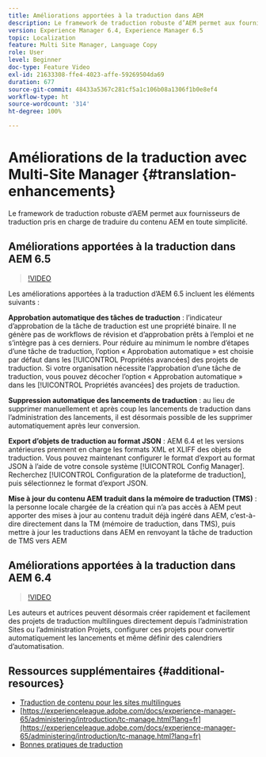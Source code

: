 ```yaml
---
title: Améliorations apportées à la traduction dans AEM
description: Le framework de traduction robuste d’AEM permet aux fournisseurs de traduction pris en charge de traduire du contenu AEM en toute simplicité. Découvrez les dernières améliorations apportées.
version: Experience Manager 6.4, Experience Manager 6.5
topic: Localization
feature: Multi Site Manager, Language Copy
role: User
level: Beginner
doc-type: Feature Video
exl-id: 21633308-ffe4-4023-affe-59269504da69
duration: 677
source-git-commit: 48433a5367c281cf5a1c106b08a1306f1b0e8ef4
workflow-type: ht
source-wordcount: '314'
ht-degree: 100%

---
```


# Améliorations de la traduction avec Multi-Site Manager {#translation-enhancements}

Le framework de traduction robuste d’AEM permet aux fournisseurs de traduction pris en charge de traduire du contenu AEM en toute simplicité.

## Améliorations apportées à la traduction dans AEM 6.5

>[!VIDEO](https://video.tv.adobe.com/v/34370?quality=12&learn=on&captions=fre_fr)

Les améliorations apportées à la traduction d’AEM 6.5 incluent les éléments suivants :

**Approbation automatique des tâches de traduction** : l’indicateur d’approbation de la tâche de traduction est une propriété binaire. Il ne génère pas de workflows de révision et d’approbation prêts à l’emploi et ne s’intègre pas à ces derniers. Pour réduire au minimum le nombre d’étapes d’une tâche de traduction, l’option « Approbation automatique » est choisie par défaut dans les [!UICONTROL Propriétés avancées] des projets de traduction. Si votre organisation nécessite l’approbation d’une tâche de traduction, vous pouvez décocher l’option « Approbation automatique » dans les [!UICONTROL Propriétés avancées] des projets de traduction.

**Suppression automatique des lancements de traduction** : au lieu de supprimer manuellement et après coup les lancements de traduction dans l’administration des lancements, il est désormais possible de les supprimer automatiquement après leur conversion.

**Export d’objets de traduction au format JSON** : AEM 6.4 et les versions antérieures prennent en charge les formats XML et XLIFF des objets de traduction. Vous pouvez maintenant configurer le format d’export au format JSON à l’aide de votre console système [!UICONTROL Config Manager]. Recherchez [!UICONTROL Configuration de la plateforme de traduction], puis sélectionnez le format d’export JSON.

**Mise à jour du contenu AEM traduit dans la mémoire de traduction (TMS)** : la personne locale chargée de la création qui n’a pas accès à AEM peut apporter des mises à jour au contenu traduit déjà ingéré dans AEM, c’est-à-dire directement dans la TM (mémoire de traduction, dans TMS), puis mettre à jour les traductions dans AEM en renvoyant la tâche de traduction de TMS vers AEM

## Améliorations apportées à la traduction dans AEM 6.4

>[!VIDEO](https://video.tv.adobe.com/v/38294?quality=12&learn=on&captions=fre_fr)

Les auteurs et autrices peuvent désormais créer rapidement et facilement des projets de traduction multilingues directement depuis l’administration Sites ou l’administration Projets, configurer ces projets pour convertir automatiquement les lancements et même définir des calendriers d’automatisation.

## Ressources supplémentaires {#additional-resources}

* [Traduction de contenu pour les sites multilingues](https://helpx.adobe.com/fr/experience-manager/6-5/sites/administering/using/translation.html)
* [https://experienceleague.adobe.com/docs/experience-manager-65/administering/introduction/tc-manage.html?lang=fr](https://experienceleague.adobe.com/docs/experience-manager-65/administering/introduction/tc-manage.html?lang=fr)
* [Bonnes pratiques de traduction](https://experienceleague.adobe.com/docs/experience-manager-65/administering/introduction/tc-bp.html?lang=fr)
